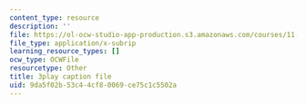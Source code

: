 ```yaml
---
content_type: resource
description: ''
file: https://ol-ocw-studio-app-production.s3.amazonaws.com/courses/11-384-malaysia-sustainable-cities-practicum-spring-2018/9da5f02b53c44cf80069ce75c1c5502a_2Y0cpVGuDoM.srt
file_type: application/x-subrip
learning_resource_types: []
ocw_type: OCWFile
resourcetype: Other
title: 3play caption file
uid: 9da5f02b-53c4-4cf8-0069-ce75c1c5502a
---
```

